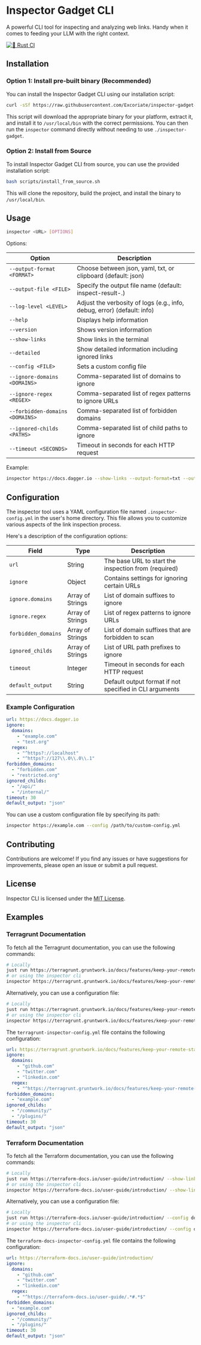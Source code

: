 # Inspector Gadget CLI

A powerful CLI tool for inspecting and analyzing web links. Handy when it comes to feeding your LLM with the right context.

[![🦀 Rust CI](https://github.com/Excoriate/inspector-gadget-cli/actions/workflows/rust.yml/badge.svg)](https://github.com/Excoriate/inspector-gadget-cli/actions/workflows/rust.yml)

## Installation

### Option 1: Install pre-built binary (Recommended)

You can install the Inspector Gadget CLI using our installation script:

```bash
curl -sSf https://raw.githubusercontent.com/Excoriate/inspector-gadget-cli/main/install/install.sh | sh
```

This script will download the appropriate binary for your platform, extract it, and install it to `/usr/local/bin` with the correct permissions. You can then run the `inspector` command directly without needing to use `./inspector-gadget`.

### Option 2: Install from Source

To install Inspector Gadget CLI from source, you can use the provided installation script:

```bash
bash scripts/install_from_source.sh
```

This will clone the repository, build the project, and install the binary to `/usr/local/bin`.

## Usage

```bash
inspector <URL> [OPTIONS]
```

Options:

| Option | Description |
|--------|-------------|
| `--output-format <FORMAT>` | Choose between json, yaml, txt, or clipboard (default: json) |
| `--output-file <FILE>` | Specify the output file name (default: inspect-result-<domain>.<format>) |
| `--log-level <LEVEL>` | Adjust the verbosity of logs (e.g., info, debug, error) (default: info) |
| `--help` | Displays help information |
| `--version` | Shows version information |
| `--show-links` | Show links in the terminal |
| `--detailed` | Show detailed information including ignored links |
| `--config <FILE>` | Sets a custom config file |
| `--ignore-domains <DOMAINS>` | Comma-separated list of domains to ignore |
| `--ignore-regex <REGEX>` | Comma-separated list of regex patterns to ignore URLs |
| `--forbidden-domains <DOMAINS>` | Comma-separated list of forbidden domains |
| `--ignored-childs <PATHS>` | Comma-separated list of child paths to ignore |
| `--timeout <SECONDS>` | Timeout in seconds for each HTTP request |

Example:
```bash
inspector https://docs.dagger.io --show-links --output-format=txt --output-file=dagger-doc-links
```

## Configuration

The inspector tool uses a YAML configuration file named `.inspector-config.yml` in the user's home directory. This file allows you to customize various aspects of the link inspection process.

Here's a description of the configuration options:

| Field | Type | Description |
|-------|------|-------------|
| `url` | String | The base URL to start the inspection from (required) |
| `ignore` | Object | Contains settings for ignoring certain URLs |
| `ignore.domains` | Array of Strings | List of domain suffixes to ignore |
| `ignore.regex` | Array of Strings | List of regex patterns to ignore URLs |
| `forbidden_domains` | Array of Strings | List of domain suffixes that are forbidden to scan |
| `ignored_childs` | Array of Strings | List of URL path prefixes to ignore |
| `timeout` | Integer | Timeout in seconds for each HTTP request |
| `default_output` | String | Default output format if not specified in CLI arguments |

### Example Configuration

```yaml
url: https://docs.dagger.io
ignore:
  domains:
    - "example.com"
    - "test.org"
  regex:
    - "^https?://localhost"
    - "^https?://127\\.0\\.0\\.1"
forbidden_domains:
  - "forbidden.com"
  - "restricted.org"
ignored_childs:
  - "/api/"
  - "/internal/"
timeout: 30
default_output: "json"
```

You can use a custom configuration file by specifying its path:

```bash
inspector https://example.com --config /path/to/custom-config.yml
```

## Contributing

Contributions are welcome! If you find any issues or have suggestions for improvements, please open an issue or submit a pull request.

## License

Inspector CLI is licensed under the [MIT License](LICENSE).

## Examples

### Terragrunt Documentation

To fetch all the Terragrunt documentation, you can use the following commands:

```bash
# Locally
just run https://terragrunt.gruntwork.io/docs/features/keep-your-remote-state-configuration-dry/ --show-links --output-format=txt --output-file=terragrunt-docs-links
# or using the inspector cli
inspector https://terragrunt.gruntwork.io/docs/features/keep-your-remote-state-configuration-dry/ --show-links --output-format=txt -o terragrunt-docs-links
```

Alternatively, you can use a configuration file:

```bash
# Locally
just run https://terragrunt.gruntwork.io/docs/features/keep-your-remote-state-configuration-dry/ --config docs/examples/terragrunt-docs/terragrunt-inspector-config.yml
# or using the inspector cli
inspector https://terragrunt.gruntwork.io/docs/features/keep-your-remote-state-configuration-dry/ --config docs/examples/terragrunt-docs/terragrunt-inspector-config.yml
```

The `terragrunt-inspector-config.yml` file contains the following configuration:

```yaml
url: https://terragrunt.gruntwork.io/docs/features/keep-your-remote-state-configuration-dry/
ignore:
  domains:
    - "github.com"
    - "twitter.com"
    - "linkedin.com"
  regex:
    - "^https://terragrunt.gruntwork.io/docs/features/keep-your-remote-state-configuration-dry/#.*$"
forbidden_domains:
  - "example.com"
ignored_childs:
  - "/community/"
  - "/plugins/"
timeout: 30
default_output: "json"
```

### Terraform Documentation

To fetch all the Terraform documentation, you can use the following commands:

```bash
# Locally
just run https://terraform-docs.io/user-guide/introduction/ --show-links --output-format=txt --output-file=terraform-docs-links
# or using the inspector cli
inspector https://terraform-docs.io/user-guide/introduction/ --show-links --output-format=txt -o terraform-docs-links
```

Alternatively, you can use a configuration file:

```bash
# Locally
just run https://terraform-docs.io/user-guide/introduction/ --config docs/examples/terraform-docs/terraform-docs-inspector-config.yml
# or using the inspector cli
inspector https://terraform-docs.io/user-guide/introduction/ --config docs/examples/terraform-docs/terraform-docs-inspector-config.yml
```

The `terraform-docs-inspector-config.yml` file contains the following configuration:

```yaml
url: https://terraform-docs.io/user-guide/introduction/
ignore:
  domains:
    - "github.com"
    - "twitter.com"
    - "linkedin.com"
  regex:
    - "^https://terraform-docs.io/user-guide/.*#.*$"
forbidden_domains:
  - "example.com"
ignored_childs:
  - "/community/"
  - "/plugins/"
timeout: 30
default_output: "json"